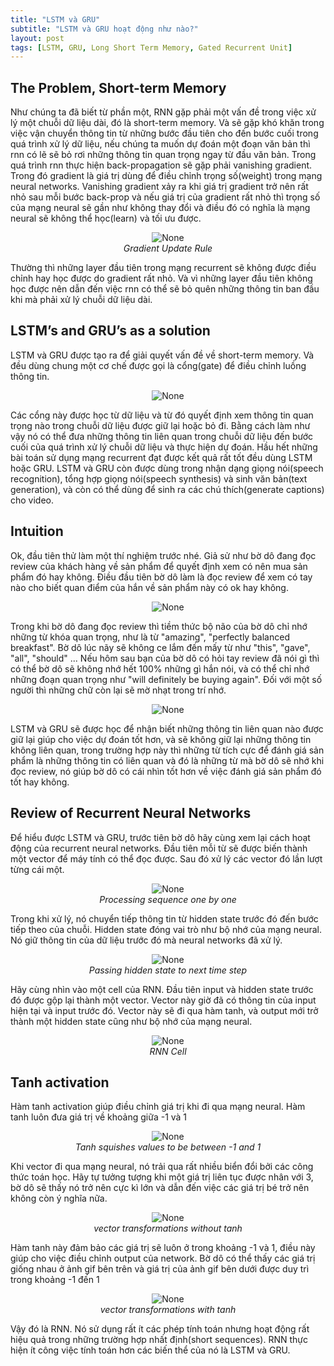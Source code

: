 ```yaml
---
title: "LSTM và GRU"
subtitle: "LSTM và GRU hoạt động như nào?"
layout: post
tags: [LSTM, GRU, Long Short Term Memory, Gated Recurrent Unit]
---
```


## The Problem, Short-term Memory

Như chúng ta đã biết từ phần một, RNN gặp phải một vấn đề trong việc xử lý một chuỗi dữ liệu dài, đó là short-term memory.
Và sẽ gặp khó khăn trong việc vận chuyển thông tin từ những bước đầu tiên cho đến bước cuối trong quá trình xử lý dữ liệu, 
nếu chúng ta muốn dự đoán một đoạn văn bản thì rnn có lẽ sẽ bỏ rơi những thông tin quan trọng ngay từ đầu văn bản.
Trong quá trình rnn thực hiện back-propagation sẽ gặp phải vanishing gradient. Trong đó gradient là giá trị dùng để điều chỉnh trọng số(weight) trong mạng neural networks. Vanishing gradient xảy ra khi giá trị gradient trở nên rất nhỏ sau mỗi bước back-prop và nếu giá trị của gradient rất nhỏ thì trọng số của mạng neural sẽ gần như không thay đổi và điều đó có nghĩa là mạng neural sẽ không thể học(learn) và tối ưu được.

 <center>
  <img src="/img/bp/2018-06-23-LSTMGRU/gradientupdate.png" alt="None">
  <br>
  <i>Gradient Update Rule</i>
 </center>
 
 Thường thì những layer đầu tiên trong mạng recurrent sẽ không được điều chỉnh hay học được do gradient rất nhỏ. Và vì những layer đầu tiên không học được nên dẫn đến việc rnn có thể sẽ bỏ quên những thông tin ban đầu khi mà phải xử lý chuỗi dữ liệu dài. 

## LSTM’s and GRU’s as a solution

LSTM và GRU được tạo ra để giải quyết vấn đề về short-term memory. Và đều dùng chung một cơ chế được gọi là cổng(gate) để điều chỉnh luồng thông tin.

 <center>
  <img src="/img/bp/2018-06-23-LSTMGRU/lstmgrucompare.png" alt="None">
 </center>
 
 Các cổng này được học từ dữ liệu và từ đó quyết định xem thông tin quan trọng nào trong chuỗi dữ liệu được giữ lại hoặc bỏ đi. Bằng cách làm như vậy nó có thể đưa những thông tin liên quan trong chuỗi dữ liệu đến bước cuối của quá trình xử lý chuỗi dữ liệu và thực hiện dự đoán. Hầu hết những bài toán sử dụng mạng recurrent đạt được kết quả rất tốt đều dùng LSTM hoặc GRU. LSTM và GRU còn được dùng trong nhận dạng giọng nói(speech recognition), tổng hợp giọng nói(speech synthesis) và sinh văn bản(text generation), và còn có thể dùng để sinh ra các chú thích(generate captions) cho video.

## Intuition

Ok, đầu tiên thử làm một thí nghiệm trước nhé. Giả sử như bờ dô đang đọc review của khách hàng về sản phẩm để quyết định xem có nên mua sản phẩm đó hay không. Điều đầu tiên bờ dô làm là đọc review để xem có tay nào cho biết quan điểm của hắn về sản phẩm này có ok hay không.

 <center>
  <img src="/img/bp/2018-06-23-LSTMGRU/review.png" alt="None">
 </center>

Trong khi bờ dô đang đọc review thì tiềm thức bộ não của bờ dô chỉ nhớ những từ khóa quan trọng, như là từ "amazing", "perfectly balanced breakfast". Bờ dô lúc nãy sẽ không ce lắm đến mấy từ như "this", "gave", "all", "should" ... Nếu hôm sau bạn của bờ dô có hỏi tay review đã nói gì thì có thể bờ dô sẽ không nhớ hết 100% những gì hắn nói, và có thể chỉ nhớ những đoạn quan trọng như "will definitely be buying again". Đối với một số người thì những chữ còn lại sẽ mờ nhạt trong trí nhớ.

<center>
  <img src="/img/bp/2018-06-23-LSTMGRU/reviewfade.gif" alt="None">
 </center>

LSTM và GRU sẽ được học để nhận biết những thông tin liên quan nào được giữ lại giúp cho việc dự đoán tốt hơn, và sẽ không giữ lại những thông tin không liên quan, trong trường hợp này thì những từ tích cực để đánh giá sản phẩm là những thông tin có liên quan và đó là những từ mà bờ dô sẽ nhớ khi đọc review, nó giúp bờ dô có cái nhìn tốt hơn về việc đánh giá sản phẩm đó tốt hay không. 

## Review of Recurrent Neural Networks

Để hiểu được LSTM và GRU, trước tiên bờ dô hãy cùng xem lại cách hoạt động của recurrent neural networks. Đầu tiên mỗi từ sẽ được biến thành một vector để máy tính có thể đọc được. Sau đó xử lý các vector đó lần lượt từng cái một.


 <center>
  <img src="/img/bp/2018-06-23-LSTMGRU/process.gif" alt="None">
  <br>
  <i>Processing sequence one by one</i>
 </center>

Trong khi xử lý, nó chuyển tiếp thông tin từ hidden state trước đó đến bước tiếp theo của chuỗi. Hidden state đóng vai trò như bộ nhớ của mạng neural. Nó giữ thông tin của dữ liệu trước đó mà neural networks đã xử lý.

<center>
  <img src="/img/bp/2018-06-23-LSTMGRU/passing.gif" alt="None">
  <br>
  <i>Passing hidden state to next time step</i>
 </center>

Hãy cùng nhìn vào một cell của RNN. Đầu tiên input và hidden state trước đó được gộp lại thành một vector. Vector này giờ đã có thông tin của input hiện tại và input trước đó. Vector này sẽ đi qua hàm tanh, và output mới trở thành một hidden state cũng như bộ nhớ của mạng neural.

<center>
  <img src="/img/bp/2018-06-23-LSTMGRU/rnncell.gif" alt="None">
  <br>
  <i>RNN Cell</i>
 </center>

## Tanh activation

Hàm tanh activation giúp điều chỉnh giá trị khi đi qua mạng neural. Hàm tanh luôn đưa giá trị về khoảng giữa -1 và 1 

<center>
  <img src="/img/bp/2018-06-23-LSTMGRU/tanh.gif" alt="None">
  <br>
  <i>Tanh squishes values to be between -1 and 1</i>
 </center>

Khi vector đi qua mạng neural, nó trải qua rất nhiều biển đổi bởi các công thức toán học. Hãy tự tưởng tượng khi một giá trị liên tục được nhân với 3, bờ dô sẽ thấy nó trở nên cực kì lớn và dẫn đến việc các giá trị bé trở nên không còn ý nghĩa nữa.

<center>
  <img src="/img/bp/2018-06-23-LSTMGRU/vectornotanh.gif" alt="None">
  <br>
  <i>vector transformations without tanh</i>
 </center>
 
 Hàm tanh này đảm bảo các giá trị sẽ luôn ở trong khoảng -1 và 1, điều này giúp cho việc điều chỉnh output của network. Bờ dô có thể thấy các giá trị giống nhau ở ảnh gif bên trên và giá trị của ảnh gif bên dưới được duy trì trong khoảng -1 đến 1 

<center>
  <img src="/img/bp/2018-06-23-LSTMGRU/vectortanh.gif" alt="None">
  <br>
  <i>vector transformations with tanh</i>
 </center>
 
 Vậy đó là RNN. Nó sử dụng rất ít các phép tính toán nhưng hoạt động rất hiệu quả trong những trường hợp nhất định(short sequences). RNN thực hiện ít công việc tính toán hơn các biến thể của nó là LSTM và GRU.

